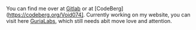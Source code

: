 You can find me over at [Gitlab](https://gitlab.com/void074) or at [CodeBerg](https://codeberg.org/Void074]. Currently working on my website, you can visit here [GuriaLabs](https://gurialabs.fly.dev/), which still needs abit move love and attention.
